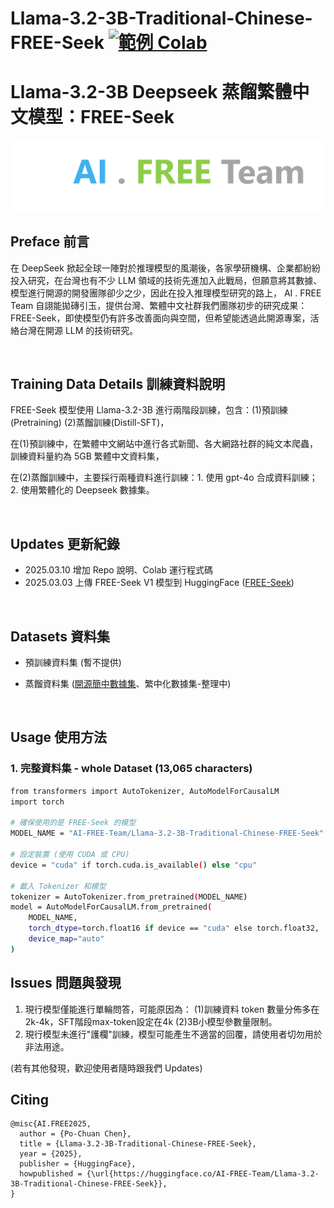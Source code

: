 # Llama-3.2-3B-Traditional-Chinese-FREE-Seek <a href="https://colab.research.google.com/github/AI-FREE-Team/Traditional-Chinese-Handwriting-Dataset/blob/master/Data_Deployment_colab.ipynb"><img src="https://img.shields.io/badge/%E5%AF%A6%E4%BD%9C-Colab-yellow.svg?style=popout-square" alt="範例 Colab"></a>
# Llama-3.2-3B Deepseek 蒸餾繁體中文模型：FREE-Seek

![人工智慧 - 自由團隊](https://raw.githubusercontent.com/chenkenanalytic/img/master/af/aifreeteam.png)

## Preface 前言

在 DeepSeek 掀起全球一陣對於推理模型的風潮後，各家學研機構、企業都紛紛投入研究，在台灣也有不少 LLM 領域的技術先進加入此戰局，但願意將其數據、模型進行開源的開發團隊卻少之少，因此在投入推理模型研究的路上， AI . FREE Team 自詡能拋磚引玉，提供台灣、繁體中文社群我們團隊初步的研究成果：FREE-Seek，即使模型仍有許多改善面向與空間，但希望能透過此開源專案，活絡台灣在開源 LLM 的技術研究。

<br>

## Training Data Details 訓練資料說明

FREE-Seek 模型使用 Llama-3.2-3B 進行兩階段訓練，包含：(1)預訓練(Pretraining) (2)蒸餾訓練(Distill-SFT)，

在(1)預訓練中，在繁體中文網站中進行各式新聞、各大網路社群的純文本爬蟲，訓練資料量約為 5GB 繁體中文資料集，

在(2)蒸餾訓練中，主要採行兩種資料進行訓練：1. 使用 gpt-4o 合成資料訓練； 2.  使用繁體化的 Deepseek 數據集。

<br>

## Updates 更新紀錄

 - 2025.03.10 增加 Repo 說明、Colab 運行程式碼
 - 2025.03.03 上傳 FREE-Seek V1 模型到 HuggingFace (<a href='https://huggingface.co/AI-FREE-Team/Llama-3.2-3B-Traditional-Chinese-FREE-Seek'>FREE-Seek</a>)
<br>

## Datasets 資料集

 - 預訓練資料集 (暫不提供)

 - 蒸餾資料集 (<a href='https://huggingface.co/datasets/Congliu/Chinese-DeepSeek-R1-Distill-data-110k'>開源簡中數據集</a>、繁中化數據集-整理中)


<br>

## Usage 使用方法

### 1. 完整資料集 - whole Dataset (13,065 characters)
``` bash
from transformers import AutoTokenizer, AutoModelForCausalLM
import torch

# 確保使用的是 FREE-Seek 的模型
MODEL_NAME = "AI-FREE-Team/Llama-3.2-3B-Traditional-Chinese-FREE-Seek"

# 設定裝置 (使用 CUDA 或 CPU)
device = "cuda" if torch.cuda.is_available() else "cpu"

# 載入 Tokenizer 和模型
tokenizer = AutoTokenizer.from_pretrained(MODEL_NAME)
model = AutoModelForCausalLM.from_pretrained(
    MODEL_NAME,
    torch_dtype=torch.float16 if device == "cuda" else torch.float32,
    device_map="auto"
)
```
 
## Issues 問題與發現

1. 現行模型僅能進行單輪問答，可能原因為： (1)訓練資料 token 數量分佈多在2k-4k，SFT階段max-token設定在4k (2)3B小模型參數量限制。
2. 現行模型未進行"護欄"訓練，模型可能產生不適當的回覆，請使用者切勿用於非法用途。

(若有其他發現，歡迎使用者隨時跟我們 Updates)


## Citing
```
@misc{AI.FREE2025,
  author = {Po-Chuan Chen},
  title = {Llama-3.2-3B-Traditional-Chinese-FREE-Seek},
  year = {2025},
  publisher = {HuggingFace},
  howpublished = {\url{https://huggingface.co/AI-FREE-Team/Llama-3.2-3B-Traditional-Chinese-FREE-Seek}},
}
```
 
<br> 

